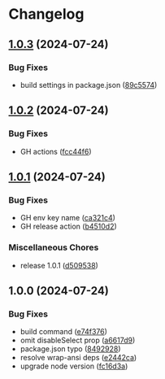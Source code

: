 # Changelog

## [1.0.3](https://github.com/eugen-k/react-smart-ticker/compare/v1.0.2...v1.0.3) (2024-07-24)


### Bug Fixes

* build settings in package.json ([89c5574](https://github.com/eugen-k/react-smart-ticker/commit/89c55742d18d26281ee0d53c16df0447584052ac))

## [1.0.2](https://github.com/eugen-k/react-smart-ticker/compare/v1.0.1...v1.0.2) (2024-07-24)


### Bug Fixes

* GH actions ([fcc44f6](https://github.com/eugen-k/react-smart-ticker/commit/fcc44f6becf34951df46f718ce1f75311ed340be))

## [1.0.1](https://github.com/eugen-k/react-smart-ticker/compare/v1.0.0...v1.0.1) (2024-07-24)


### Bug Fixes

* GH env key name ([ca321c4](https://github.com/eugen-k/react-smart-ticker/commit/ca321c4787bbc6d6bd9afa22e479d51851daf409))
* GH release action ([b4510d2](https://github.com/eugen-k/react-smart-ticker/commit/b4510d23ae84f5385c1fe65fef2796320e38ad31))


### Miscellaneous Chores

* release 1.0.1 ([d509538](https://github.com/eugen-k/react-smart-ticker/commit/d5095381d669d0b499fdedc09f06b65ae5b984d1))

## 1.0.0 (2024-07-24)


### Bug Fixes

* build command ([e74f376](https://github.com/eugen-k/react-smart-ticker/commit/e74f376b49c30a0a425ad463aaba88adf06ef004))
* omit disableSelect prop ([a6617d9](https://github.com/eugen-k/react-smart-ticker/commit/a6617d93e8a93ba0795db19a42accf8362466ff6))
* package.json typo ([8492928](https://github.com/eugen-k/react-smart-ticker/commit/8492928a2e3b8e8dddd4d00cd4b555fbf453bfce))
* resolve wrap-ansi deps ([e2442ca](https://github.com/eugen-k/react-smart-ticker/commit/e2442cae6ee4320be71c2cbc00a553da92f8b9f5))
* upgrade node version ([fc16d3a](https://github.com/eugen-k/react-smart-ticker/commit/fc16d3ac073c7c0c3355c9c1644d858d5fb5abab))
